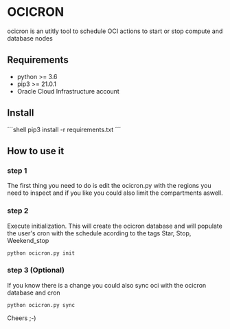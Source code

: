 # OCICRON

ocicron is an utitly tool to schedule OCI actions to start or stop compute and database nodes

## Requirements
- python >= 3.6
- pip3 >= 21.0.1
- Oracle Cloud Infrastructure account


## Install

´´´shell
pip3 install -r requirements.txt
´´´

## How to use it 

### step 1
The first thing you need to do is edit the ocicron.py with the regions you need to inspect and if you like you could also limit the compartments aswell. 

### step 2
Execute initialization. This will create the ocicron database and will populate the user's cron with the schedule acording to the tags Star, Stop, Weekend_stop

```
python ocicron.py init
```
### step 3 (Optional)
If you know there is a change you could also sync oci with the ocicron database and cron

```
python ocicron.py sync
```

Cheers ;-)
